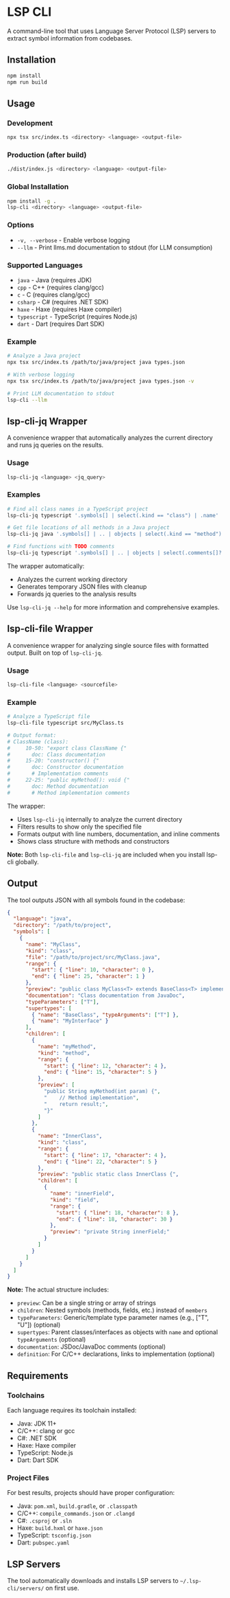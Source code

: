 # LSP CLI

A command-line tool that uses Language Server Protocol (LSP) servers to extract symbol information from codebases.

## Installation

```bash
npm install
npm run build
```

## Usage

### Development
```bash
npx tsx src/index.ts <directory> <language> <output-file>
```

### Production (after build)
```bash
./dist/index.js <directory> <language> <output-file>
```

### Global Installation
```bash
npm install -g .
lsp-cli <directory> <language> <output-file>
```

### Options
- `-v, --verbose` - Enable verbose logging
- `--llm` - Print llms.md documentation to stdout (for LLM consumption)

### Supported Languages
- `java` - Java (requires JDK)
- `cpp` - C++ (requires clang/gcc)
- `c` - C (requires clang/gcc)
- `csharp` - C# (requires .NET SDK)
- `haxe` - Haxe (requires Haxe compiler)
- `typescript` - TypeScript (requires Node.js)
- `dart` - Dart (requires Dart SDK)

### Example

```bash
# Analyze a Java project
npx tsx src/index.ts /path/to/java/project java types.json

# With verbose logging
npx tsx src/index.ts /path/to/java/project java types.json -v

# Print LLM documentation to stdout
lsp-cli --llm
```

## lsp-cli-jq Wrapper

A convenience wrapper that automatically analyzes the current directory and runs jq queries on the results.

### Usage
```bash
lsp-cli-jq <language> <jq_query>
```

### Examples
```bash
# Find all class names in a TypeScript project
lsp-cli-jq typescript '.symbols[] | select(.kind == "class") | .name'

# Get file locations of all methods in a Java project
lsp-cli-jq java '.symbols[] | .. | objects | select(.kind == "method") | "\(.file):\(.range.start.line + 1)"'

# Find functions with TODO comments
lsp-cli-jq typescript '.symbols[] | .. | objects | select(.comments[]? | contains("TODO")) | .name'
```

The wrapper automatically:
- Analyzes the current working directory
- Generates temporary JSON files with cleanup
- Forwards jq queries to the analysis results

Use `lsp-cli-jq --help` for more information and comprehensive examples.

## lsp-cli-file Wrapper

A convenience wrapper for analyzing single source files with formatted output. Built on top of `lsp-cli-jq`.

### Usage
```bash
lsp-cli-file <language> <sourcefile>
```

### Example
```bash
# Analyze a TypeScript file
lsp-cli-file typescript src/MyClass.ts

# Output format:
# ClassName (class):
#     10-50: "export class ClassName {"
#       doc: Class documentation
#     15-20: "constructor() {"
#       doc: Constructor documentation
#       # Implementation comments
#     22-25: "public myMethod(): void {"
#       doc: Method documentation
#       # Method implementation comments
```

The wrapper:
- Uses `lsp-cli-jq` internally to analyze the current directory
- Filters results to show only the specified file
- Formats output with line numbers, documentation, and inline comments
- Shows class structure with methods and constructors

**Note:** Both `lsp-cli-file` and `lsp-cli-jq` are included when you install lsp-cli globally.

## Output

The tool outputs JSON with all symbols found in the codebase:

```json
{
  "language": "java",
  "directory": "/path/to/project",
  "symbols": [
    {
      "name": "MyClass",
      "kind": "class",
      "file": "/path/to/project/src/MyClass.java",
      "range": {
        "start": { "line": 10, "character": 0 },
        "end": { "line": 25, "character": 1 }
      },
      "preview": "public class MyClass<T> extends BaseClass<T> implements MyInterface {",
      "documentation": "Class documentation from JavaDoc",
      "typeParameters": ["T"],
      "supertypes": [
        { "name": "BaseClass", "typeArguments": ["T"] },
        { "name": "MyInterface" }
      ],
      "children": [
        {
          "name": "myMethod",
          "kind": "method",
          "range": {
            "start": { "line": 12, "character": 4 },
            "end": { "line": 15, "character": 5 }
          },
          "preview": [
            "public String myMethod(int param) {",
            "    // Method implementation",
            "    return result;",
            "}"
          ]
        },
        {
          "name": "InnerClass",
          "kind": "class",
          "range": {
            "start": { "line": 17, "character": 4 },
            "end": { "line": 22, "character": 5 }
          },
          "preview": "public static class InnerClass {",
          "children": [
            {
              "name": "innerField",
              "kind": "field",
              "range": {
                "start": { "line": 18, "character": 8 },
                "end": { "line": 18, "character": 30 }
              },
              "preview": "private String innerField;"
            }
          ]
        }
      ]
    }
  ]
}
```

**Note:** The actual structure includes:
- `preview`: Can be a single string or array of strings
- `children`: Nested symbols (methods, fields, etc.) instead of `members`
- `typeParameters`: Generic/template type parameter names (e.g., ["T", "U"]) (optional)
- `supertypes`: Parent classes/interfaces as objects with `name` and optional `typeArguments` (optional)
- `documentation`: JSDoc/JavaDoc comments (optional)
- `definition`: For C/C++ declarations, links to implementation (optional)

## Requirements

### Toolchains
Each language requires its toolchain installed:
- Java: JDK 11+
- C/C++: clang or gcc
- C#: .NET SDK
- Haxe: Haxe compiler
- TypeScript: Node.js
- Dart: Dart SDK

### Project Files
For best results, projects should have proper configuration:
- Java: `pom.xml`, `build.gradle`, or `.classpath`
- C/C++: `compile_commands.json` or `.clangd`
- C#: `.csproj` or `.sln`
- Haxe: `build.hxml` or `haxe.json`
- TypeScript: `tsconfig.json`
- Dart: `pubspec.yaml`

## LSP Servers

The tool automatically downloads and installs LSP servers to `~/.lsp-cli/servers/` on first use.